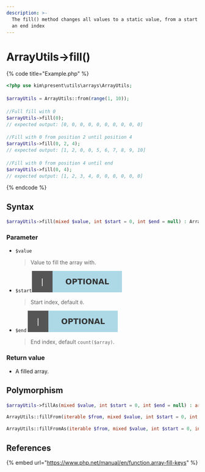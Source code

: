 ```yaml
---
description: >-
  The fill() method changes all values to a static value, from a start index to
  an end index
---
```


# ArrayUtils-&gt;fill\(\)

{% code title="Example.php" %}
```php
<?php use kim\present\utils\arrays\ArrayUtils;

$arrayUtils = ArrayUtils::from(range(1, 10));

//Full fill with 0
$arrayUtils->fill(0);
// expected output: [0, 0, 0, 0, 0, 0, 0, 0, 0, 0]

//Fill with 0 from position 2 until position 4
$arrayUtils->fill(0, 2, 4);
// expected output: [1, 2, 0, 0, 5, 6, 7, 8, 9, 10]

//Fill with 0 from position 4 until end
$arrayUtils->fill(0, 4);
// expected output: [1, 2, 3, 4, 0, 0, 0, 0, 0, 0]
```
{% endcode %}

## Syntax

```php
$arrayUtils->fill(mixed $value, int $start = 0, int $end = null) : ArrayUtils;
```

### Parameter

* `$value` 

  > Value to fill the array with.

* `$start`![](../.gitbook/assets/badge_optional.svg) 

  > Start index, default `0`.

* `$end` ![](../.gitbook/assets/badge_optional.svg) 

  > End index, default `count($array)`.

### Return value

* A filled array.

## Polymorphism

```php
$arrayUtils->fillAs(mixed $value, int $start = 0, int $end = null) : array;
```

```php
ArrayUtils::fillFrom(iterable $from, mixed $value, int $start = 0, int $end = null) : ArrayUtils;
```

```php
ArrayUtils::fillFromAs(iterable $from, mixed $value, int $start = 0, int $end = null) : array;
```

## References

{% embed url="https://www.php.net/manual/en/function.array-fill-keys" %}



